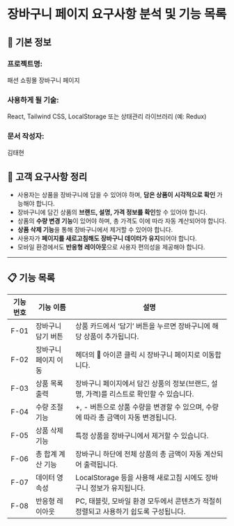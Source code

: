 

# 장바구니 페이지 요구사항 분석 및 기능 목록

## 📌 기본 정보

### 프로젝트명:

패션 쇼핑몰 장바구니 페이지

### 사용하게 될 기술:

React, Tailwind CSS, LocalStorage 또는 상태관리 라이브러리 (예: Redux)

### 문서 작성자:
김태현 


## 📝 고객 요구사항 정리

* 사용자는 상품을 장바구니에 담을 수 있어야 하며, **담은 상품이 시각적으로 확인** 가능해야 합니다.
* 장바구니에 담긴 상품의 **브랜드, 설명, 가격 정보를 확인**할 수 있어야 합니다.
* 상품의 **수량 변경 기능**이 있어야 하며, 총 가격도 이에 따라 자동 계산되어야 합니다.
* **상품 삭제 기능**을 통해 장바구니에서 제거할 수 있어야 합니다.
* 사용자가 **페이지를 새로고침해도 장바구니 데이터가 유지**되어야 합니다.
* 모바일 환경에서도 **반응형 레이아웃**으로 사용자 편의성을 제공해야 합니다.

---

## 📋 기능 목록

| 기능 번호 | 기능 이름       | 설명                                                  |
| ----- | ----------- | --------------------------------------------------- |
| F-01  | 장바구니 담기 버튼  | 상품 카드에서 ‘담기’ 버튼을 누르면 장바구니에 해당 상품이 추가됩니다.            |
| F-02  | 장바구니 페이지 이동 | 헤더의 🛒 아이콘 클릭 시 장바구니 페이지로 이동합니다.                    |
| F-03  | 상품 목록 출력    | 장바구니 페이지에서 담긴 상품의 정보(브랜드, 설명, 가격)를 리스트로 확인할 수 있습니다. |
| F-04  | 수량 조절 기능    | +, - 버튼으로 상품 수량을 변경할 수 있으며, 수량에 따라 총 금액이 자동 변경됩니다.  |
| F-05  | 상품 삭제 기능    | 특정 상품을 장바구니에서 제거할 수 있습니다.                           |
| F-06  | 총 합계 계산 기능  | 장바구니 하단에 전체 상품의 총 금액이 자동 계산되어 출력됩니다.                |
| F-07  | 데이터 영속성     | LocalStorage 등을 사용해 새로고침 시에도 장바구니 정보가 유지됩니다.        |
| F-08  | 반응형 레이아웃    | PC, 태블릿, 모바일 환경 모두에서 콘텐츠가 적절히 정렬되고 사용하기 쉽도록 구성됩니다.  |


